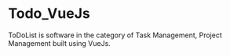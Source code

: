# Todo_VueJs
 ToDoList is software in the category of Task Management, Project Management built using VueJs.
